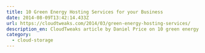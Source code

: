 ```yaml
---
title: 10 Green Energy Hosting Services for your Business
date: 2014-08-09T13:42:14.433Z
url: https://cloudtweaks.com/2014/03/green-energy-hosting-services/
description_en: CloudTweaks article by Daniel Price on 10 green energy hosting services.
category:
  - cloud-storage
---
```

